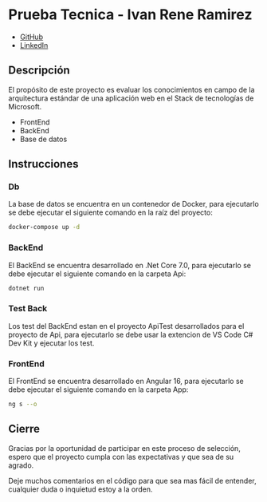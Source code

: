 # Prueba Tecnica - Ivan Rene Ramirez

- [GitHub](https://github.com/ivanramirez-git)
- [LinkedIn](https://linkedin.com/in/ivanramirez-in) 

## Descripción

El propósito de este proyecto es evaluar los conocimientos en campo de la arquitectura
estándar de una aplicación web en el Stack de tecnologías de Microsoft.

* FrontEnd
* BackEnd
* Base de datos

## Instrucciones

### Db

La base de datos se encuentra en un contenedor de Docker, para ejecutarlo se debe ejecutar el siguiente comando en la raíz del proyecto:

```bash
docker-compose up -d
```

### BackEnd

El BackEnd se encuentra desarrollado en .Net Core 7.0, para ejecutarlo se debe ejecutar el siguiente comando en la carpeta Api:

```bash
dotnet run
```

### Test Back

Los test del BackEnd estan en el proyecto ApiTest desarrollados para el proyecto de Api, para ejecutarlo se debe usar la extencion de VS Code C# Dev Kit y ejecutar los test.

### FrontEnd

El FrontEnd se encuentra desarrollado en Angular 16, para ejecutarlo se debe ejecutar el siguiente comando en la carpeta App:

```bash
ng s --o
```

## Cierre

Gracias por la oportunidad de participar en este proceso de selección, espero que el proyecto cumpla con las expectativas y que sea de su agrado.

Deje muchos comentarios en el código para que sea mas fácil de entender, cualquier duda o inquietud estoy a la orden.